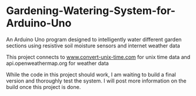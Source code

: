 # Gardening-Watering-System-for-Arduino-Uno
An Arduino Uno program designed to intelligently water different garden sections using resistive soil moisture sensors and internet weather data

This project connects to www.convert-unix-time.com for unix time data and api.openweathermap.org for weather data

While the code in this project should work, I am waiting to build a final version and thoroughly test the system. I will post more information on the build once this project is done.
